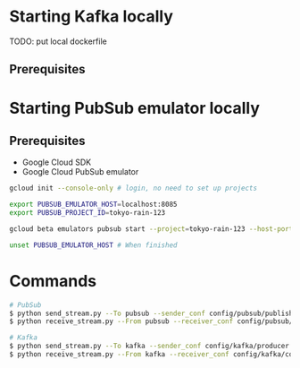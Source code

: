 
# Starting Kafka locally
TODO: put local dockerfile

## Prerequisites

# Starting PubSub emulator locally

## Prerequisites
* Google Cloud SDK
* Google Cloud PubSub emulator

```sh
gcloud init --console-only # login, no need to set up projects

export PUBSUB_EMULATOR_HOST=localhost:8085
export PUBSUB_PROJECT_ID=tokyo-rain-123

gcloud beta emulators pubsub start --project=tokyo-rain-123 --host-port 8085

unset PUBSUB_EMULATOR_HOST # When finished
```

# Commands
```sh
# PubSub
$ python send_stream.py --To pubsub --sender_conf config/pubsub/publisher.json
$ python receive_stream.py --From pubsub --receiver_conf config/pubsub/subscriber.json

# Kafka
$ python send_stream.py --To kafka --sender_conf config/kafka/producer.json
$ python receive_stream.py --From kafka --receiver_conf config/kafka/consumer.json
```